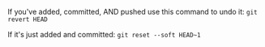 If you've added, committed, AND pushed use this command to undo it:
```git revert HEAD```

If it's just added and committed:
```git reset --soft HEAD~1```